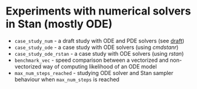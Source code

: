 # Experiments with numerical solvers in Stan (mostly ODE)

* `case_study_num` - a draft study with ODE and PDE solvers (see [draft](https://users.aalto.fi/~timonej3/case_study_num.html))
* `case_study_ode` - a case study with ODE solvers (using *cmdstanr*)
* `case_study_ode_rstan` - a case study with ODE solvers (using *rstan*)
* `benchmark_vec` - speed comparison between a vectorized and non-vectorized
way of computing likelihood of an ODE model
* `max_num_steps_reached` - studying ODE solver and Stan sampler
behaviour when `max_num_steps` is reached
